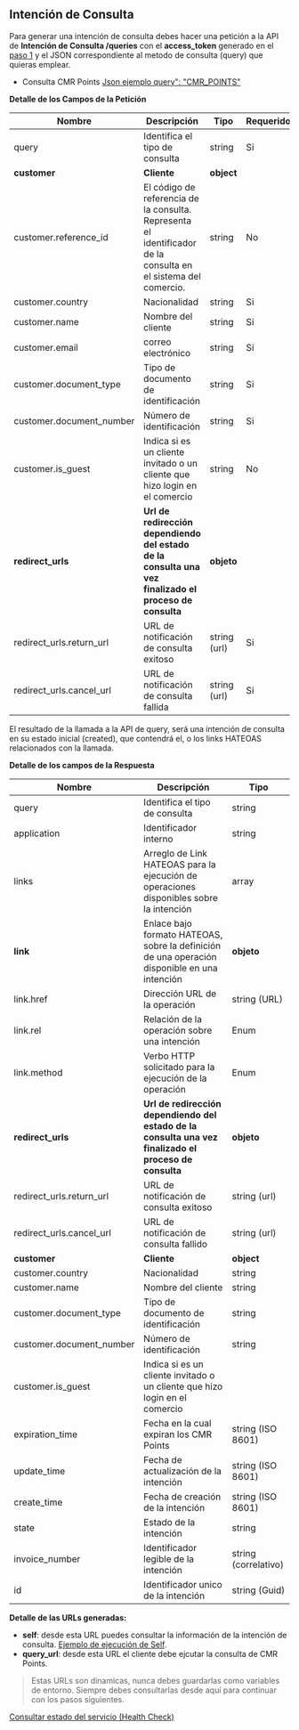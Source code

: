 ## Intención de Consulta

Para generar una intención de consulta debes hacer una petición a la API de **Intención de Consulta /queries** con el **access_token** generado en el [paso 1](obtener-token-acceso.md) y el JSON correspondiente al metodo de consulta (query) que quieras emplear.

- Consulta CMR Points [Json ejemplo query": "CMR_POINTS" ](json-consulta-cmr-points.md)

**Detalle de los Campos de la Petición**

| Nombre                                   | Descripción                              | Tipo         |    Requerido |
| ---------------------------------------- | ---------------------------------------- | ------------ | ------------ |
| query                                    | Identifica el tipo de consulta           | string       | Si           |
| **customer**                             | **Cliente**                              | **object**   |              |
| customer.reference_id                    | El código de referencia de la consulta. Representa el identificador de  la consulta en el sistema del comercio. | string       | No       |
| customer.country                         | Nacionalidad                             | string       | Si           |
| customer.name                            | Nombre del cliente                       | string       | Si           |
| customer.email                           | correo electrónico                       | string       | Si           |
| customer.document_type                   | Tipo de documento de identificación      | string       | Si           |
| customer.document_number                 | Número de identificación                 | string       | Si           |
| customer.is_guest                        | Indica si es un cliente invitado o un cliente que hizo login en el comercio | string  | No       |
| **redirect_urls**                        | **Url de redirección dependiendo del estado de la consulta una vez finalizado el proceso de consulta** | **objeto**   |
| redirect_urls.return_url                 | URL de notificación de consulta exitoso  | string (url) | Si       |
| redirect_urls.cancel_url                 | URL de notificación de consulta fallida  | string (url) | Si       |

El resultado de la llamada a la API de query, será una intención de consulta en su estado inicial (created), que contendrá el, o los links HATEOAS relacionados con la llamada.

**Detalle de los campos de la Respuesta**

| Nombre                                   | Descripción                              | Tipo         |
| ---------------------------------------- | ---------------------------------------- | ------------ |
| query                                    | Identifica el tipo de consulta           | string       |
| application                              | Identificador interno                    | string       |
| links                                    | Arreglo de Link HATEOAS para la ejecución de operaciones disponibles sobre la intención | array |
| **link**                                 | Enlace bajo formato HATEOAS, sobre la definición de una operación disponible en una intención  | **objeto**  |
| link.href                                | Dirección URL de la operación            | string (URL) |
| link.rel                                 |Relación de la operación sobre una intención | Enum |
| link.method                              |Verbo HTTP solicitado para la ejecución de la operación|Enum|
| **redirect_urls**                        | **Url de redirección dependiendo del estado de la consulta una vez  finalizado el proceso de consulta** | **objeto**   |
| redirect_urls.return_url                 | URL de notificación de consulta exitoso  | string (url) |
| redirect_urls.cancel_url                 | URL de notificación de consulta fallido  | string (url) |
| **customer**                             | **Cliente**                              | **object**   |
| customer.country                         | Nacionalidad                             | string       |
| customer.name                            | Nombre del cliente                       | string       |
| customer.document_type                   | Tipo de documento de identificación      | string       |
| customer.document_number                 | Número de identificación                 | string       |
| customer.is_guest                        | Indica si es un cliente invitado o un cliente que hizo login en el comercio |
| expiration_time                          | Fecha en la cual expiran los CMR Points  | string (ISO 8601)|
| update_time                              | Fecha de actualización de la intención   | string (ISO 8601)|
| create_time                              | Fecha de creación de la intención        | string (ISO 8601)|
| state                                    | Estado de la intención                   | string       |
| invoice_number                           | Identificador legible de la intención    | string (correlativo)|
| id                                       | Identificador unico de la intención      | string (Guid)|

**Detalle de las URLs generadas:**

- **self**: desde esta URL puedes consultar la información de la intención de consulta. [Ejemplo de ejecución de Self](self.md).
- **query_url**: desde esta URL el cliente debe ejcutar la consulta de CMR Points.

> Estas URLs son dinamicas, nunca debes guardarlas como variables de entorno. Siempre debes consultarlas desde aquí para continuar con los pasos siguientes.

[Consultar estado del servicio (Health Check)](health-query.md)
